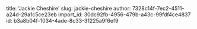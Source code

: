 title: 'Jackie Cheshire'
slug: jackie-cheshire
author: 7328c14f-7ec2-4511-a24d-29a1c5ce23eb
import_id: 30dc92fb-4956-479b-a43c-99fdf4ce4837
id: b3a8b04f-1034-4ade-8c33-31225a9f6ef9
